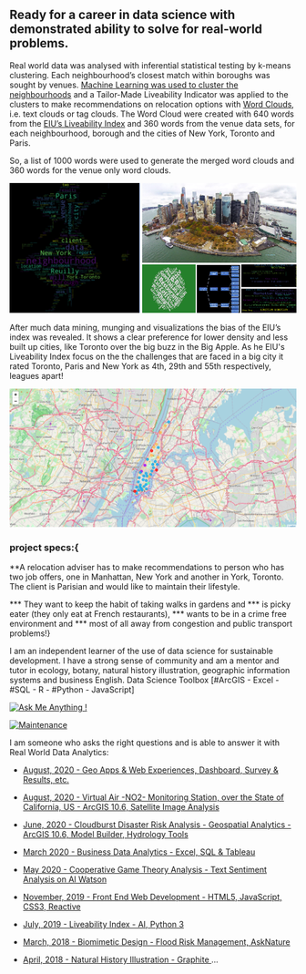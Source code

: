 ## Ready for a career in data science with demonstrated ability to solve for real-world problems. 

Real world data was analysed with inferential statistical testing by k-means clustering. Each neighbourhood’s closest match within boroughs was 
sought by venues. [Machine Learning was used to cluster the neighbourhoods](https://lindangulopez.github.io/testing-page/map_clusters.html) and a Tailor-Made Liveability Indicator was applied to the clusters to 
make recommendations on relocation options with [Word Clouds](https://amueller.github.io/word_cloud/), i.e. text clouds or tag clouds.  The Word Cloud were created with 640 words from the 
[EIU’s Liveability Index](https://www.eiu.com/public/topical_report.aspx?campaignid=Liveability17) and 360 words from the venue data sets, for each neighbourhood, borough and the cities of New York, Toronto and Paris. 


So, a list of 1000 words were used to generate the merged word clouds and 360 words for the venue only word clouds.

![Tailor-Made Liveability Indicator ](https://github.com/lindangulopez/Coursera_Capstone/blob/master/IBM_DSP.png?raw=true)

After much data mining, munging and visualizations the bias of the EIU’s index was revealed. It shows a clear preference for lower density and
less built up cities, like Toronto over the big buzz in the Big Apple. As he EIU's Liveability Index focus on the the challenges that are faced 
in a big city it rated Toronto, Paris and New York as 4th, 29th and 55th respectively, leagues apart!

![Leaflet Map](https://github.com/lindangulopez/Coursera_Capstone/blob/master/LeafletMap.png?raw=true)

### project specs:{
**A relocation adviser has to make recommendations to person who has two job offers, one in Manhattan, New York and another in York, Toronto. The client is Parisian and would like to maintain their lifestyle.

*** They want to keep the habit of taking walks in gardens and *** is picky eater (they only eat at French restaurants), *** wants to be in a crime free environment and *** most of all away from congestion and public transport problems!}

I am an independent learner of the use of data science for sustainable development. I have a strong sense of community and am a mentor and tutor in ecology, botany, natural history illustration, geographic information systems and business English. Data Science Toolbox [#ArcGIS - Excel - #SQL - R - #Python - JavaScript]

[![Ask Me Anything !](https://img.shields.io/badge/Ask%20me-anything-1abc9c.svg)](https://www.linkedin.com/in/lindangulopez/)

[![Maintenance](https://img.shields.io/badge/Maintained%3F-yes-green.svg)](https://www.linkedin.com/in/lindangulopez/)


I am someone who asks the right questions and is able to answer it with Real World Data Analytics: 

- [August, 2020 - Geo Apps & Web Experiences, Dashboard, Survey & Results, etc.](https://experience.arcgis.com/experience/3f8fed8ebbe24dcf9007bd11af4740f2) 

- [August, 2020 - Virtual Air -NO2- Monitoring Station, over the State of California, US - ArcGIS 10.6, Satellite Image Analysis](https://www.linkedin.com/pulse/virtual-air-no2-monitoring-station-over-state-us-linda-angulo-l%C3%B3pez/)

-  [June, 2020 - Cloudburst Disaster Risk Analysis - Geospatial Analytics - ArcGIS 10.6, Model Builder, Hydrology Tools](https://www.linkedin.com/pulse/cloudburst-disaster-risk-analysis-linda-angulo-l%C3%B3pez/)
 
- [ March 2020 - Business Data Analytics - Excel, SQL & Tableau](https://www.linkedin.com/pulse/short-term-rental-market-duke-capstone-linda-angulo-l%C3%B3pez/)

- [May 2020 - Cooperative Game Theory Analysis - Text Sentiment Analysis on AI Watson](https://www.linkedin.com/pulse/building-nature-project-opportunity-linda-angulo-l%C3%B3pez/)

- [November, 2019 - Front End Web Development - HTML5, JavaScript, CSS3, Reactive](https://www.linkedin.com/pulse/scripted-from-scratch-linda-angulo-l%C3%B3pez/) 

- [July, 2019 - Liveability Index - AI, Python 3](https://www.linkedin.com/pulse/battle-neighborhoods-linda-angulo-l%C3%B3pez/)

- [March, 2018 - Biomimetic Design - Flood Risk Management, AskNature](https://www.linkedin.com/feed/update/urn:li:activity:6696377048560140288/) 

- [April, 2018 - Natural History Illustration - Graphite ](https://www.linkedin.com/feed/update/urn:li:activity:6696374894441103360/) ...




 


